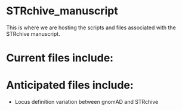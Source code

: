 # STRchive_manuscript
This is where we are hosting the scripts and files associated with the STRchive manuscript.

# Current files include:

# Anticipated files include:
- Locus definition variation between gnomAD and STRchive
